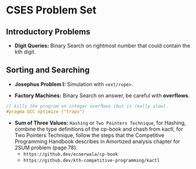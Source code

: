 # CSES Problem Set

## Introductory Problems

* __Digit Queries:__ Binary Search on rightmost number that could contain the kth digit.

## Sorting and Searching

* __Josephus Problem I:__ Simulation with `<ext/rope>`.

* __Factory Machines:__ Binary Search on answer, be careful with **overflows**.

```C++
// kills the program on integer overﬂows (but is really slow).
#pragma GCC optimize ("trapv")
```

* __Sum of Three Values:__ `Hashing` or `Two Pointers Technique`, for Hashing, combine the type definitions of the cp-book and chash from kactl, for Two Pointers Technique, follow the steps that the Competitive Programming Handbook describes in Amortized analysis chapter for 2SUM problem (page 78).
    * `https://github.dev/ecnerwala/cp-book`
    * `https://github.dev/kth-competitive-programming/kactl`
